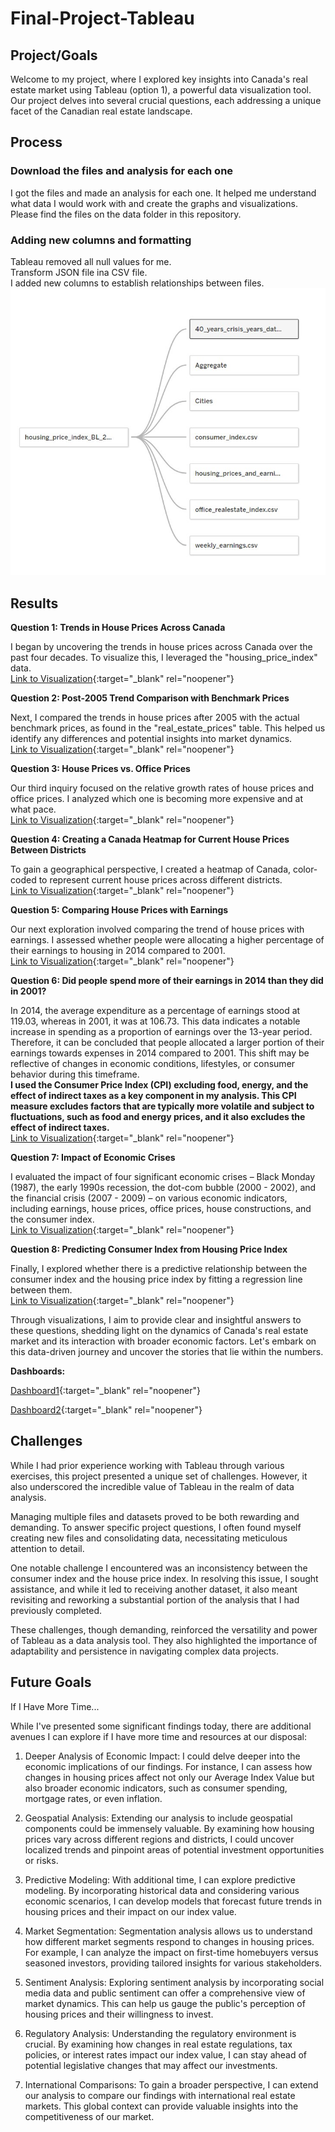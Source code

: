 # Final-Project-Tableau

## Project/Goals

Welcome to my project, where I explored key insights into Canada's real estate market using Tableau (option 1), a powerful data visualization tool. Our project delves into several crucial questions, each addressing a unique facet of the Canadian real estate landscape.

## Process

### Download the files and analysis for each one 

I got the files and made an analysis for each one. It helped me understand what data I would work with and create the graphs and visualizations.  
Please find the files on the data folder in this repository.

### Adding new columns and formatting

Tableau removed all null values for me.  
Transform JSON file ina CSV file.  
I added new columns to establish relationships between files.  
![Image](https://github.com/leoaugusto1976/Final-Project-Tableau/blob/main/relationship.jpg) 

## Results

**Question 1: Trends in House Prices Across Canada**

I began by uncovering the trends in house prices across Canada over the past four decades. To visualize this, I leveraged the "housing_price_index" data.  
[Link to Visualization](https://public.tableau.com/app/profile/leo.fonseca/viz/Lighthouse-Final-Project/Sheet1){:target="_blank" rel="noopener"}

**Question 2: Post-2005 Trend Comparison with Benchmark Prices**

Next, I compared the trends in house prices after 2005 with the actual benchmark prices, as found in the "real_estate_prices" table. This helped us identify any differences and potential insights into market dynamics.  
[Link to Visualization](https://public.tableau.com/app/profile/leo.fonseca/viz/Lighthouse-Final-Project/Sheet2){:target="_blank" rel="noopener"}

**Question 3: House Prices vs. Office Prices**

Our third inquiry focused on the relative growth rates of house prices and office prices. I analyzed which one is becoming more expensive and at what pace.  
[Link to Visualization](https://public.tableau.com/app/profile/leo.fonseca/viz/Lighthouse-Final-Project/Sheet3){:target="_blank" rel="noopener"}

**Question 4: Creating a Canada Heatmap for Current House Prices Between Districts**

To gain a geographical perspective, I created a heatmap of Canada, color-coded to represent current house prices across different districts.  
[Link to Visualization](https://public.tableau.com/app/profile/leo.fonseca/viz/Lighthouse-Final-Project/Sheet4){:target="_blank" rel="noopener"}

**Question 5: Comparing House Prices with Earnings**

Our next exploration involved comparing the trend of house prices with earnings. I assessed whether people were allocating a higher percentage of their earnings to housing in 2014 compared to 2001.  
[Link to Visualization](https://public.tableau.com/app/profile/leo.fonseca/viz/Lighthouse-Final-Project/Sheet5){:target="_blank" rel="noopener"}

**Question 6: Did people spend more of their earnings in 2014 than they did in 2001?**

In 2014, the average expenditure as a percentage of earnings stood at 119.03, whereas in 2001, it was at 106.73. This data indicates a notable increase in spending as a proportion of earnings over the 13-year period. Therefore, it can be concluded that people allocated a larger portion of their earnings towards expenses in 2014 compared to 2001. This shift may be reflective of changes in economic conditions, lifestyles, or consumer behavior during this timeframe.  
**I used the Consumer Price Index (CPI) excluding food, energy, and the effect of indirect taxes as a key component in my analysis. This CPI measure excludes factors that are typically more volatile and subject to fluctuations, such as food and energy prices, and it also excludes the effect of indirect taxes.**  
[Link to Visualization](https://public.tableau.com/app/profile/leo.fonseca/viz/Lighthouse-Final-Project/Sheet6){:target="_blank" rel="noopener"}

**Question 7: Impact of Economic Crises**

I evaluated the impact of four significant economic crises – Black Monday (1987), the early 1990s recession, the dot-com bubble (2000 - 2002), and the financial crisis (2007 - 2009) – on various economic indicators, including earnings, house prices, office prices, house constructions, and the consumer index.  
[Link to Visualization](https://public.tableau.com/app/profile/leo.fonseca/viz/Lighthouse-Final-Project/Sheet7){:target="_blank" rel="noopener"}

**Question 8: Predicting Consumer Index from Housing Price Index**

Finally, I explored whether there is a predictive relationship between the consumer index and the housing price index by fitting a regression line between them.  
[Link to Visualization](https://public.tableau.com/app/profile/leo.fonseca/viz/Lighthouse-Final-Project/Sheet8){:target="_blank" rel="noopener"}

Through visualizations, I aim to provide clear and insightful answers to these questions, shedding light on the dynamics of Canada's real estate market and its interaction with broader economic factors. Let's embark on this data-driven journey and uncover the stories that lie within the numbers.

**Dashboards:**  

[Dashboard1](https://public.tableau.com/app/profile/leo.fonseca/viz/Lighthouse-Final-Project/Dashboard1){:target="_blank" rel="noopener"}  
  
[Dashboard2](https://public.tableau.com/app/profile/leo.fonseca/viz/Lighthouse-Final-Project/Dashboard2){:target="_blank" rel="noopener"}  
  
## Challenges
While I had prior experience working with Tableau through various exercises, this project presented a unique set of challenges. However, it also underscored the incredible value of Tableau in the realm of data analysis.

Managing multiple files and datasets proved to be both rewarding and demanding. To answer specific project questions, I often found myself creating new files and consolidating data, necessitating meticulous attention to detail.

One notable challenge I encountered was an inconsistency between the consumer index and the house price index. In resolving this issue, I sought assistance, and while it led to receiving another dataset, it also meant revisiting and reworking a substantial portion of the analysis that I had previously completed.

These challenges, though demanding, reinforced the versatility and power of Tableau as a data analysis tool. They also highlighted the importance of adaptability and persistence in navigating complex data projects.

## Future Goals
If I Have More Time...

While I've presented some significant findings today, there are additional avenues I can explore if I have more time and resources at our disposal:

1. Deeper Analysis of Economic Impact: I could delve deeper into the economic implications of our findings. For instance, I can assess how changes in housing prices affect not only our Average Index Value but also broader economic indicators, such as consumer spending, mortgage rates, or even inflation.

2. Geospatial Analysis: Extending our analysis to include geospatial components could be immensely valuable. By examining how housing prices vary across different regions and districts, I could uncover localized trends and pinpoint areas of potential investment opportunities or risks.

3. Predictive Modeling: With additional time, I can explore predictive modeling. By incorporating historical data and considering various economic scenarios, I can develop models that forecast future trends in housing prices and their impact on our index value.

4. Market Segmentation: Segmentation analysis allows us to understand how different market segments respond to changes in housing prices. For example, I can analyze the impact on first-time homebuyers versus seasoned investors, providing tailored insights for various stakeholders.

5. Sentiment Analysis: Exploring sentiment analysis by incorporating social media data and public sentiment can offer a comprehensive view of market dynamics. This can help us gauge the public's perception of housing prices and their willingness to invest.

6. Regulatory Analysis: Understanding the regulatory environment is crucial. By examining how changes in real estate regulations, tax policies, or interest rates impact our index value, I can stay ahead of potential legislative changes that may affect our investments.

7. International Comparisons: To gain a broader perspective, I can extend our analysis to compare our findings with international real estate markets. This global context can provide valuable insights into the competitiveness of our market.

